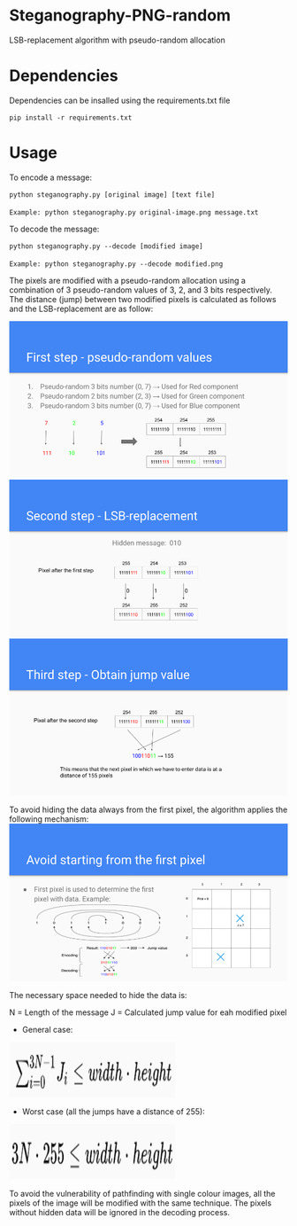 # Steganography-PNG-random
LSB-replacement algorithm with pseudo-random allocation

# Dependencies

Dependencies can be insalled using the requirements.txt file

    pip install -r requirements.txt
    
# Usage
To encode a message: 

    python steganography.py [original image] [text file]

    Example: python steganography.py original-image.png message.txt
    
To decode the message: 

    python steganography.py --decode [modified image]

    Example: python steganography.py --decode modified.png
    
The pixels are modified with a pseudo-random allocation using a combination of 3 pseudo-random values of 3, 2, and 3 bits respectively. The distance (jump) between two modified pixels is calculated as follows and the LSB-replacement are as follow:

![alt text](https://github.com/brianma94/Steganography-PNG-random/blob/master/step1.png)
![alt text](https://github.com/brianma94/Steganography-PNG-random/blob/master/step2.png)
![alt text](https://github.com/brianma94/Steganography-PNG-random/blob/master/step3.png)


To avoid hiding the data always from the first pixel, the algorithm applies the following mechanism:
![alt text](https://github.com/brianma94/Steganography-PNG-random/blob/master/step4.png)

The necessary space needed to hide the data is:

N = Length of the message
J = Calculated jump value for eah modified pixel
- General case:

<img src="https://github.com/brianma94/Steganography-PNG-random/blob/master/formula_general.png" alt="alt text" width="300px" height="100px">

- Worst case (all the jumps have a distance of 255):

<img src="https://github.com/brianma94/Steganography-PNG-random/blob/master/formula_worstcase.png" alt="alt text" width="300px" height="100px">

To avoid the vulnerability of pathfinding with single colour images, all the pixels of the image will be modified with the same technique. The pixels without hidden data will be ignored in the decoding process.
